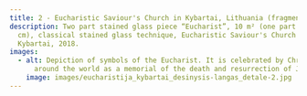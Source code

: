 ```yaml
---
title: 2 - Eucharistic Saviour's Church in Kybartai, Lithuania (fragment)
description: Two part stained glass piece “Eucharist”, 10 m² (one part –50x500
  cm), classical stained glass technique, Eucharistic Saviour's Church in
  Kybartai, 2018.
images:
  - alt: Depiction of symbols of the Eucharist. It is celebrated by Christians
      around the world as a memorial of the death and resurrection of Jesus.
    image: images/eucharistija_kybartai_desinysis-langas_detale-2.jpg
---
```


